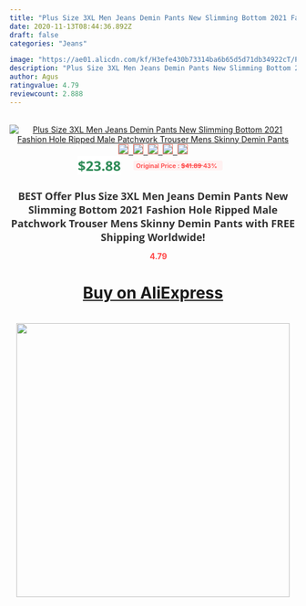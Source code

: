 ```yaml
---
title: "Plus Size 3XL Men Jeans Demin Pants New Slimming Bottom 2021 Fashion Hole Ripped Male Patchwork Trouser Mens Skinny Demin Pants"
date: 2020-11-13T08:44:36.892Z
draft: false
categories: "Jeans"

image: "https://ae01.alicdn.com/kf/H3efe430b73314ba6b65d5d71db34922cT/Plus-Size-3XL-Men-Jeans-Demin-Pants-New-Slimming-Bottom-2021-Fashion-Hole-Ripped-Male-Patchwork.jpg"
description: "Plus Size 3XL Men Jeans Demin Pants New Slimming Bottom 2021 Fashion Hole Ripped Male Patchwork Trouser Mens Skinny Demin Pants"
author: Agus
ratingvalue: 4.79
reviewcount: 2.888
---
```

<br>
<div style="text-align: center;">
<a href="https://s.click.aliexpress.com/e/_As5DDF" target="_blank" rel="nofollow noopener noreferrer"><img alt="Plus Size 3XL Men Jeans Demin Pants New Slimming Bottom 2021 Fashion Hole Ripped Male Patchwork Trouser Mens Skinny Demin Pants" class="magnifier-image" src="https://ae01.alicdn.com/kf/H3efe430b73314ba6b65d5d71db34922cT/Plus-Size-3XL-Men-Jeans-Demin-Pants-New-Slimming-Bottom-2021-Fashion-Hole-Ripped-Male-Patchwork.jpg_640x640.jpg">
<br>
<img style="border:1px solid salmon" src="https://ae01.alicdn.com/kf/H3efe430b73314ba6b65d5d71db34922cT/Plus-Size-3XL-Men-Jeans-Demin-Pants-New-Slimming-Bottom-2021-Fashion-Hole-Ripped-Male-Patchwork.jpg_120x120.jpg">&nbsp;&nbsp;<img style="border:1px solid salmon" src="https://ae01.alicdn.com/kf/H54ea4a2ccd5c46d38f3ed93a4b528697F/Plus-Size-3XL-Men-Jeans-Demin-Pants-New-Slimming-Bottom-2021-Fashion-Hole-Ripped-Male-Patchwork.jpg_120x120.jpg">&nbsp;&nbsp;<img style="border:1px solid salmon" src="https://ae01.alicdn.com/kf/He2feb77a0ab24c2b89bf010e00a104beQ/Plus-Size-3XL-Men-Jeans-Demin-Pants-New-Slimming-Bottom-2021-Fashion-Hole-Ripped-Male-Patchwork.jpg_120x120.jpg">&nbsp;&nbsp;<img style="border:1px solid salmon" src="https://ae01.alicdn.com/kf/H466b5aa9656d4756ac9bf814169a5448g/Plus-Size-3XL-Men-Jeans-Demin-Pants-New-Slimming-Bottom-2021-Fashion-Hole-Ripped-Male-Patchwork.jpg_120x120.jpg">&nbsp;&nbsp;<img style="border:1px solid salmon" src="https://ae01.alicdn.com/kf/H782cf6a9d0914f968f74ac34ef7c5c25n/Plus-Size-3XL-Men-Jeans-Demin-Pants-New-Slimming-Bottom-2021-Fashion-Hole-Ripped-Male-Patchwork.jpg_120x120.jpg"></a></div><br0>
<div style="text-align: center;"><span style="background-color: white; border: 0px; box-sizing: border-box; color: seagreen; display: inline-block; font-family: &quot;open sans&quot; , &quot;arial&quot; , &quot;helvetica&quot; , sans-serif , &quot;heiti&quot;; font-size: 24px; font-stretch: inherit; font-weight: 700; line-height: inherit; margin: 0px 10px 0px 0px; padding: 0px; vertical-align: middle;">$23.88 </span>
<span style="background: rgb(255 , 241 , 241); border-radius: 3px; border: 0px; box-sizing: border-box; color: #ff4747; display: inline-block; font-family: inherit; font-size: 12px; font-stretch: inherit; font-style: inherit; font-variant: inherit; font-weight: 600; line-height: inherit; margin: 0px; padding: 2px 5px; transform: scale(0.9); vertical-align: middle;">Original Price : <b style="text-decoration: line-through;">$41.89 </b> 43%&nbsp;&nbsp;</span></div>
<h1 style="color: #333333; display: inline-block; font-family: &quot;open sans&quot; , &quot;arial&quot; , &quot;helvetica&quot; , sans-serif , &quot;heiti&quot;; font-size: 18px; font-stretch: inherit; font-weight: 700; text-align: center;">BEST Offer Plus Size 3XL Men Jeans Demin Pants New Slimming Bottom 2021 Fashion Hole Ripped Male Patchwork Trouser Mens Skinny Demin Pants with FREE Shipping Worldwide!</h1>
<div style="color: #ff4747; text-align: center;">
<img src="https://4.bp.blogspot.com/-M0ZcTcb-5uY/XleCXlxnR4I/AAAAAAAAAEc/OrjgMkXV1oMQFaCRZj5HQwOCBcu3w1FegCPcBGAYYCw/s1600/star.png" style="height: 15px;">&nbsp;<b>4.79</b></div>
<div class="button_cont" align="center"><a class="buynow_a" href="https://s.click.aliexpress.com/e/_As5DDF" target="_blank" rel="nofollow noopener noreferrer"><H1>Buy on AliExpress</H1></a></div><br>
<div class="separator" style="clear: both; text-align: center;">
<img src="https://lh3.googleusercontent.com/-pTy5HemUv9M/XlePHvY0dAI/AAAAAAAAAE4/0nX5iRUoIWY8eMW9Dpxeirr157OZliDIgCLcBGAsYHQ/s1600/badge.gif" width="480">
</div>
